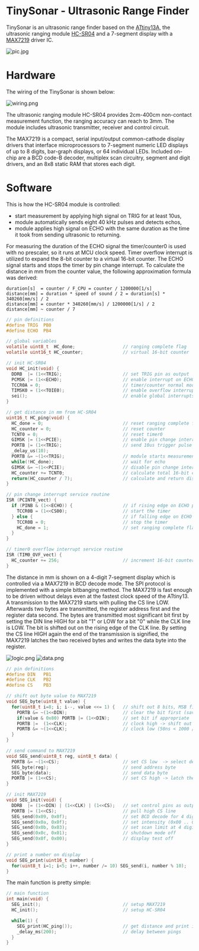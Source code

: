 # TinySonar - Ultrasonic Range Finder

TinySonar is an ultrasonic range finder based on the [ATtiny13A](http://ww1.microchip.com/downloads/en/devicedoc/doc8126.pdf), the ultrasonic ranging module [HC-SR04](https://cdn.sparkfun.com/datasheets/Sensors/Proximity/HCSR04.pdf) and a 7-segment display with a [MAX7219](https://datasheets.maximintegrated.com/en/ds/MAX7219-MAX7221.pdf) driver IC.

![pic.jpg](https://github.com/wagiminator/ATtiny13-TinySonar/blob/main/documentation/TinySonar_pic.jpg)

# Hardware

The wiring of the TinySonar is shown below:

![wiring.png](https://github.com/wagiminator/ATtiny13-TinySonar/blob/main/documentation/TinySonar_Wiring.png)

The ultrasonic ranging module HC-SR04 provides 2cm-400cm non-contact measurement function, the ranging accuracy can reach to 3mm. The module includes ultrasonic transmitter, receiver and control circuit.

The MAX7219 is a compact, serial input/output common-cathode display drivers that interface microprocessors to 7-segment numeric LED displays of up to 8 digits, bar-graph displays, or 64 individual LEDs. Included on-chip are a BCD code-B decoder, multiplex scan circuitry, segment and digit drivers, and an 8x8 static RAM that stores each digit.

# Software

This is how the HC-SR04 module is controlled:
- start measurement by applying high signal on TRIG for at least 10us,
- module automatically sends eight 40 kHz pulses and detects echos,
- module applies high signal on ECHO with the same duration as the time it took from sending ultrasonic to returning.

For measuring the duration of the ECHO signal the timer/counter0 is used with no prescaler, so it runs at MCU clock speed. Timer overflow interrupt is utilized to expand the 8-bit counter to a virtual 16-bit counter. The ECHO signal starts and stops the timer by pin change interrupt. To calculate the distance in mm from the counter value, the following approximation formula was derived:

```
duration[s]  = counter / F_CPU = counter / 1200000[1/s]
distance[mm] = duration * speed of sound / 2 = duration[s] * 340260[mm/s] / 2
distance[mm] = counter * 340260[mm/s] / 1200000[1/s] / 2
distance[mm] ~ counter / 7
```

```c
// pin definitions
#define TRIG  PB0
#define ECHO  PB4

// global variables
volatile uint8_t  HC_done;                  // ranging complete flag
volatile uint16_t HC_counter;               // virtual 16-bit counter

// init HC-SR04
void HC_init(void) {
  DDRB  |= (1<<TRIG);                       // set TRIG pin as output
  PCMSK |= (1<<ECHO);                       // enable interrupt on ECHO pin
  TCCR0A = 0;                               // timer/counter normal mode
  TIMSK0 = (1<<TOIE0);                      // enable overflow interrupt
  sei();                                    // enable global interrupts
}

// get distance in mm from HC-SR04
uint16_t HC_ping(void) {
  HC_done = 0;                              // reset ranging complete flag
  HC_counter = 0;                           // reset counter
  TCNT0 = 0;                                // reset timer0
  GIMSK |= (1<<PCIE);                       // enable pin change interrupts
  PORTB |= (1<<TRIG);                       // send 10us trigger pulse
  _delay_us(10);
  PORTB &= ~(1<<TRIG);                      // module starts measurement now
  while(!HC_done);                          // wait for echo
  GIMSK &= ~(1<<PCIE);                      // disable pin change interrupts
  HC_counter += TCNT0;                      // calculate total 16-bit counter value
  return(HC_counter / 7);                   // calculate and return distance
}

// pin change interrupt service routine
ISR (PCINT0_vect) {
  if (PINB & (1<<ECHO)) {                   // if rising edge on ECHO pin:
    TCCR0B = (1<<CS00);                     // start the timer
  } else {                                  // if falling edge on ECHO pin:
    TCCR0B = 0;                             // stop the timer
    HC_done = 1;                            // set ranging complete flag
  }
}

// timer0 overflow interrupt service routine
ISR (TIM0_OVF_vect) {
  HC_counter += 256;                        // increment 16-bit counter by 256 on each overflow
}
```

The distance in mm is shown on a 4-digit 7-segment display which is controlled via a MAX7219 in BCD decode mode. The SPI protocol is implemented with a simple bitbanging method. The MAX7219 is fast enough to be driven without delays even at the fastest clock speed of the ATtiny13. A transmission to the MAX7219 starts with pulling the CS line LOW. Afterwards two bytes are transmitted, the register address first and the register data second. The bytes are transmitted most significant bit first by setting the DIN line HIGH for a bit "1" or LOW for a bit "0" while the CLK line is LOW. The bit is shifted out on the rising edge of the CLK line. By setting the CS line HIGH again the end of the transmission is signified, the MAX7219 latches the two received bytes and writes the data byte into the register.

![logic.png](https://github.com/wagiminator/ATtiny13-TinySonar/blob/main/documentation/TinySonar_Logic.png)
![data.png](https://github.com/wagiminator/ATtiny13-TinySonar/blob/main/documentation/TinySonar_Data.png)

```c
// pin definitions
#define DIN   PB1
#define CLK   PB2
#define CS    PB3

// shift out byte value to MAX7219
void SEG_byte(uint8_t value) {
  for(uint8_t i=8; i; i--, value <<= 1) {   // shift out 8 bits, MSB first
    PORTB &= ~(1<<DIN);                     // clear the bit first (saves some flash this way)
    if(value & 0x80) PORTB |= (1<<DIN);     // set bit if appropriate
    PORTB |=  (1<<CLK);                     // clock high -> shift out the bit
    PORTB &= ~(1<<CLK);                     // clock low (50ns < 1000 / 1.2)
  }
}

// send command to MAX7219
void SEG_send(uint8_t reg, uint8_t data) {
  PORTB &= ~(1<<CS);                        // set CS low  -> select device
  SEG_byte(reg);                            // send address byte
  SEG_byte(data);                           // send data byte
  PORTB |= (1<<CS);                         // set CS high -> latch the bytes
}

// init MAX7219
void SEG_init(void) {
  DDRB  |= (1<<DIN) | (1<<CLK) | (1<<CS);   // set control pins as output
  PORTB |= (1<<CS);                         // pull high CS line
  SEG_send(0x09, 0x0f);                     // set BCD decode for 4 digits
  SEG_send(0x0a, 0x0f);                     // set intensity (0x00 .. 0x0f)
  SEG_send(0x0b, 0x03);                     // set scan limit at 4 digits
  SEG_send(0x0c, 0x01);                     // shutdown mode off
  SEG_send(0x0f, 0x00);                     // display test off
}

// print a number on display
void SEG_print(uint16_t number) {
  for(uint8_t i=1; i<5; i++, number /= 10) SEG_send(i, number % 10);
}
```

The main function is pretty simple:

```c
// main function
int main(void) {
  SEG_init();                               // setup MAX7219
  HC_init();                                // setup HC-SR04

  while(1) {
    SEG_print(HC_ping());                   // get distance and print it on display
    _delay_ms(200);                         // delay between pings
  }
}
```
